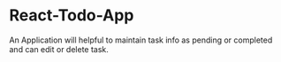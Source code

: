 # React-Todo-App
An Application will helpful to maintain task info as pending or completed and can edit or delete task.
